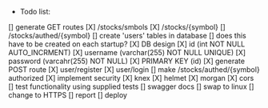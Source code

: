 * Todo list:

[] generate GET routes
    [X] /stocks/smbols
    [X] /stocks/{symbol}
    [] /stocks/authed/{symbol}
[] create 'users' tables in database
    [] does this have to be created on each startup? 
    [X] DB design
        [X] id (int NOT NULL AUTO_INCRMENT)
        [X] username (varchar(255) NOT NULL UNIQUE)
        [X] password (varcahr(255) NOT NULL)
        [X] PRIMARY KEY (id)
[X] generate POST route
    [X] user/register
    [X] user/login
[] make /stocks/authed/{symbol} authorized
[X] implement security
    [X] knex
    [X] helmet
    [X] morgan
    [X] cors
[] test functionality using supplied tests
[] swagger docs
[] swap to linux
[] change to HTTPS
[] report
[] deploy
